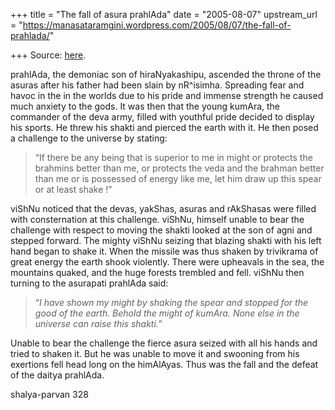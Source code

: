+++
title = "The fall of asura prahlAda"
date = "2005-08-07"
upstream_url = "https://manasataramgini.wordpress.com/2005/08/07/the-fall-of-prahlada/"

+++
Source: [here](https://manasataramgini.wordpress.com/2005/08/07/the-fall-of-prahlada/).

prahlAda, the demoniac son of hiraNyakashipu, ascended the throne of the asuras after his father had been slain by nR^isimha. Spreading fear and havoc in the in the worlds due to his pride and immense strength he caused much anxiety to the gods. It was then that the young kumAra, the commander of the deva army, filled with youthful pride decided to display his sports. He threw his shakti and pierced the earth with it. He then posed a challenge to the universe by stating:

> “If there be any being that is superior to me in might or protects the brahmins better than me, or protects the veda and the brahman better than me or is possessed of energy like me, let him draw up this spear or at least shake !”

viShNu noticed that the devas, yakShas, asuras and rAkShasas were filled with consternation at this challenge. viShNu, himself unable to bear the challenge with respect to moving the shakti looked at the son of agni and stepped forward. The mighty viShNu seizing that blazing shakti with his left hand began to shake it. When the missile was thus shaken by trivikrama of great energy the earth shook violently. There were upheavals in the sea, the mountains quaked, and the huge forests trembled and fell. viShNu then turning to the asurapati prahlAda said: 

> “*I have shown my might by shaking the spear and stopped for the good of the earth. Behold the might of kumAra. None else in the universe can raise this shakti.*” 

Unable to bear the challenge the fierce asura seized with all his hands and tried to shaken it. But he was unable to move it and swooning from his exertions fell head long on the himAlAyas. Thus was the fall and the defeat of the daitya prahlAda.  

shalya-parvan 328

